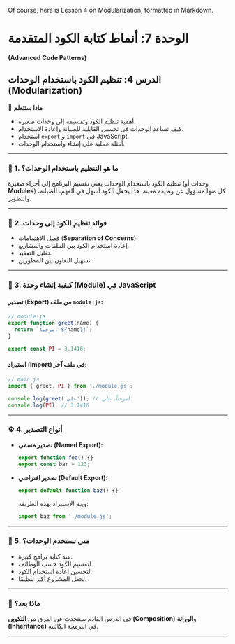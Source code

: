 Of course, here is Lesson 4 on Modularization, formatted in Markdown.

# الوحدة 7: أنماط كتابة الكود المتقدمة
**(Advanced Code Patterns)**

## الدرس 4: تنظيم الكود باستخدام الوحدات (Modularization)

🧠 **ماذا ستتعلم**
* أهمية تنظيم الكود وتقسيمه إلى وحدات صغيرة.
* كيف تساعد الوحدات في تحسين القابلية للصيانة وإعادة الاستخدام.
* استخدام `export` و `import` في JavaScript.
* أمثلة عملية على إنشاء واستخدام الوحدات.

---

### 🧾 1. ما هو التنظيم باستخدام الوحدات؟
تنظيم الكود باستخدام الوحدات يعني تقسيم البرنامج إلى أجزاء صغيرة (وحدات أو **Modules**) كل منها مسؤول عن وظيفة معينة. هذا يجعل الكود أسهل في الفهم، الصيانة، والتطوير.

---

### 🧠 2. فوائد تنظيم الكود إلى وحدات
* فصل الاهتمامات (**Separation of Concerns**).
* إعادة استخدام الكود بين الملفات والمشاريع.
* تقليل التعقيد.
* تسهيل التعاون بين المطورين.

---

### 🔧 3. كيفية إنشاء وحدة (Module) في JavaScript

#### تصدير (Export) من ملف `module.js`:
```javascript
// module.js
export function greet(name) {
  return `مرحباً، ${name}!`;
}

export const PI = 3.1416;
```

#### استيراد (Import) في ملف آخر:
```javascript
// main.js
import { greet, PI } from './module.js';

console.log(greet('علي')); // مرحباً، علي!
console.log(PI); // 3.1416
```

---

### ⚙️ 4. أنواع التصدير
* **تصدير مسمى (Named Export):**
    ```javascript
    export function foo() {}
    export const bar = 123;
    ```
* **تصدير افتراضي (Default Export):**
    ```javascript
    export default function baz() {}
    ```
    ويتم الاستيراد بهذه الطريقة:
    ```javascript
    import baz from './module.js';
    ```

---

### 🚀 5. متى تستخدم الوحدات؟
* عند كتابة برامج كبيرة.
* لتقسيم الكود حسب الوظائف.
* لتحسين إعادة استخدام الكود.
* لجعل المشروع أكثر تنظيمًا.

---

### 🚀 ماذا بعد؟
في الدرس القادم سنتحدث عن الفرق بين **التكوين (Composition)** و**الوراثة (Inheritance)** في البرمجة الكائنية.

---
